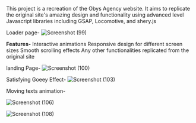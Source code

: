 This project is a recreation of the Obys Agency website. It aims to replicate the original site's amazing design and functionality using advanced level Javascript libraries including GSAP, Locomotive, and shery.js

Loader page-
![Screenshot (99)](https://github.com/Shadyx6/Obys-Agency/assets/140224513/917ef707-d44d-40a4-aa69-6df8ac0a210a)


**Features-**
Interactive animations
Responsive design for different screen sizes
Smooth scrolling effects
Any other functionalities replicated from the original site

landing Page-
![Screenshot (100)](https://github.com/Shadyx6/Obys-Agency/assets/140224513/d7cc7fe5-aaec-4e70-ba5d-4a54957ffd5b)

Satisfying Goeey Effect-
![Screenshot (103)](https://github.com/Shadyx6/Obys-Agency/assets/140224513/64295de0-1793-4717-bf54-6fa7368f9a7e)

Moving texts animation-

![Screenshot (106)](https://github.com/Shadyx6/Obys-Agency/assets/140224513/06555ad0-a4fc-4249-aeec-78c2b14ef385)


![Screenshot (108)](https://github.com/Shadyx6/Obys-Agency/assets/140224513/c7cb953e-ff68-4fb5-9171-f4491e95a868)
